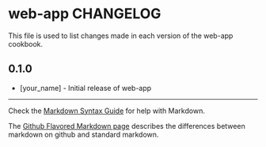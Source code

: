 web-app CHANGELOG
=================

This file is used to list changes made in each version of the web-app cookbook.

0.1.0
-----
- [your_name] - Initial release of web-app

- - -
Check the [Markdown Syntax Guide](http://daringfireball.net/projects/markdown/syntax) for help with Markdown.

The [Github Flavored Markdown page](http://github.github.com/github-flavored-markdown/) describes the differences between markdown on github and standard markdown.

